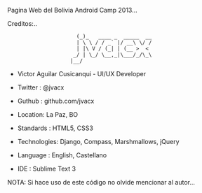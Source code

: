 Pagina Web del Bolivia Android Camp 2013...

Creditos:..

                          (_)_   ____ _  _____  __
                          | \ \ / / _` |/ __\ \/ /
                          | |\ V / (_| | (__ >  <
                         _/ | \_/ \__,_|\___/_/\_\
                        |__/



  - Victor Aguilar Cusicanqui - UI/UX Developer
  - Twitter :  @jvacx
  - Guthub  :  github.com/jvacx
  - Location:  La Paz, BO


  - Standards   :  HTML5, CSS3
  - Technologies:  Django, Compass, Marshmallows, jQuery
  - Language    :  English, Castellano
  - IDE         :  Sublime Text 3


NOTA: Si hace uso de este código no olvide mencionar al autor...
